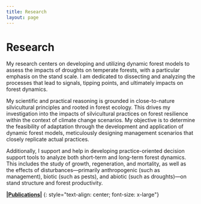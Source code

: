 ```yaml
---
title: Research
layout: page
---
```


# Research

My research centers on developing and utilizing dynamic forest models to assess the impacts of droughts on temperate forests, with a particular emphasis on the stand scale. I am dedicated to dissecting and analyzing the processes that lead to signals, tipping points, and ultimately impacts on forest dynamics.

My scientific and practical reasoning is grounded in close-to-nature silvicultural principles and rooted in forest ecology. This drives my investigation into the impacts of silvicultural practices on forest resilience within the context of climate change scenarios. My objective is to determine the feasibility of adaptation through the development and application of dynamic forest models, meticulously designing management scenarios that closely replicate actual practices.

Additionally, I support and help in developing practice-oriented decision support tools to analyze both short-term and long-term forest dynamics. This includes the study of growth, regeneration, and mortality, as well as the effects of disturbances—primarily anthropogenic (such as management), biotic (such as pests), and abiotic (such as droughts)—on stand structure and forest productivity.


**\|[Publications]({{site.url}}/research/publications-list/)\|**
{: style="text-align: center; font-size: x-large"}


